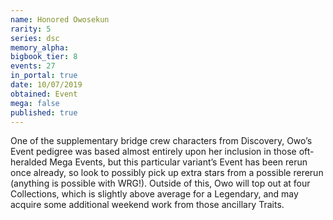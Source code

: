 ```yaml
---
name: Honored Owosekun
rarity: 5
series: dsc
memory_alpha:
bigbook_tier: 8
events: 27
in_portal: true
date: 10/07/2019
obtained: Event
mega: false
published: true
---
```


One of the supplementary bridge crew characters from Discovery, Owo’s Event pedigree was based almost entirely upon her inclusion in those oft-heralded Mega Events, but this particular variant’s Event has been rerun once already, so look to possibly pick up extra stars from a possible rererun (anything is possible with WRG!). Outside of this, Owo will top out at four Collections, which is slightly above average for a Legendary, and may acquire some additional weekend work from those ancillary Traits.
